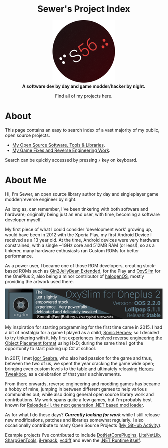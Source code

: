 <div align="center">
	<h1>Sewer's Project Index</h1>
	<img src="./images/icon.png" Width="200" /><br/>
	<strong>A software dev by day and game modder/hacker by night.</strong>
    <p>Find all of my projects here.</p>
</div>

# About

This page contains an easy to search index of a vast majority of my public, open source projects.  

- [My Open Source Software, Tools & Libraries](./index-libraries.md).  
- [My Game Fixes and Reverse Engineering Work](./index-games.md).  

Search can be quickly accessed by pressing `/` key on keyboard.  

# About Me

Hi, I'm Sewer, an open source library author by day and singleplayer game modder/reverse engineer by night.

As long as, can remember, I've been tinkering with both software and hardware; originally being just an end user, with time, becoming a software developer myself. 

My first piece of what I could consider 'development work' growing up, would have been in 2012 with the Xperia Play, my first Android Device I received as a 13 year old. At the time, Android devices were very hardware constrained, with a single ~1GHz core and 512MB RAM (or less!), so as a tinkerer, many hardware enthusiasts ran Custom ROMs for better performance. 

As a power user, I became one of those ROM developers, creating stock-based ROMs such as [Gin2JellyBean Extended](https://forum.xda-developers.com/t/unofficial-sewers-mods-a-k-a-gin2jellybean-1-9-9-extended-rc1-2-3-7-addons.1934281/), for the Play and [OxySlim](https://forum.xda-developers.com/t/indefinitely-postponed-oxyslim-23-02-2016-2-2-2.3278169/) for the OnePlus 2, also being a minor contributor of [halogenOS](https://halogenos.org), mostly providing the artwork used there.

![OxySlim](./images/oxyslim.png)

My inspiration for starting programming for the first time came in 2015. I had a bit of nostalgia for a game I played as a child, [Sonic Heroes](./games/sonic-heroes.md); so I decided to try tinkering with it. My first experiences involved [reverse engineering the Object Placement format](https://info.sonicretro.org/SCHG:Sonic_Heroes/Object_Editing) using HxD; during the same time I got the opportunity to start picking up C# at school.  

In 2017, I met [Igor Seabra](https://github.com/igorseabra4), who also had passion for the game and thus, between the two of us, we spent the year cracking the game wide open; bringing even custom levels to the table and ultimately releasing [Heroes Tweakbox](https://www.youtube.com/watch?v=4O3IDXzU5L8), as a celebration of that year's achievements.  

From there onwards, reverse engineering and modding games has became a hobby of mine, jumping in between different games to help various communities out; while also doing general open source library work and contributions. My work spans quite a few games, but I'm probably best known for [Reloaded-II, the next generation .NET based mod loader](https://reloaded-project.github.io/Reloaded-II/). 

As for what I do these days? ***Currently looking for work*** while I still release new modifications, patches and libraries somewhat regularly. I also occasionally contribute to many Open Source Projects ([My GitHub Activity](https://github.com/Sewer56)). 

Example projects I've contributed to include [DotNetCorePlugins](https://github.com/natemcmaster/DotNetCorePlugins/pull/164), [LiteNetLib](https://github.com/RevenantX/LiteNetLib/pull/416), [SharpGenTools](https://github.com/SharpGenTools/SharpGenTools/pull/222), [il-repack](https://github.com/Alexx999/il-repack/pull/2), [vcdiff](https://github.com/SnowflakePowered/vcdiff/pull/6) and even the [.NET Runtime itself](https://github.com/dotnet/runtime/pull/76559).